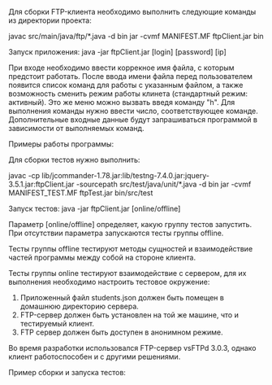 Для сборки FTP-клиента необходимо выполнить следующие команды из директории проекта:

javac src/main/java/ftp/*.java -d bin
jar -cvmf MANIFEST.MF ftpClient.jar bin

Запуск приложения: java -jar ftpClient.jar [login] [password] [ip]

При входе необходимо ввести коррекное имя файла, с которым предстоит работать.
После ввода имени файла перед пользователем появится список команд для работы с указанным файлом,
а также возможность сменить режим работы клинета (стандартный режим: активный). Это же меню можно вызвать введя команду "h".
Для выполнения команды нужно ввести число, соответствующее команде. Дополнительные входные данные будут запрашиваться
программой в зависимости от выполняемых команд.

Примеры работы программы:




Для сборки тестов нужно выполнить:

javac -cp lib/jcommander-1.78.jar:lib/testng-7.4.0.jar:jquery-3.5.1.jar:ftpClient.jar -sourcepath src/test/java/unit/*.java -d bin
jar -cvmf MANIFEST_TEST.MF ftpTest.jar bin/src/test

Запуск тестов: java -jar ftpClient.jar [online/offline]

Параметр [online/offline] определяет, какую группу тестов запустить. При отсутствии параметра запускаются тесты группы offline.

Тесты группы offline тестируют методы сущностей и взаимодействие частей программы между собой на стороне клиента.

Тесты группы online тестируют взаимодействие с сервером, для их выполнения необходимо настроить тестовое окружение:
1. Приложенный файл students.json должен быть помещен в домашнюю директорию сервера.
2. FTP-сервер должен быть установлен на той же машине, что и тестируемый клиент.
3. FTP сервер должен быть доступен в анонимном режиме.

Во время разработки использовался FTP-сервер vsFTPd 3.0.3, однако клиент работоспособен и с другими решениями.

Пример сборки и запуска тестов:

